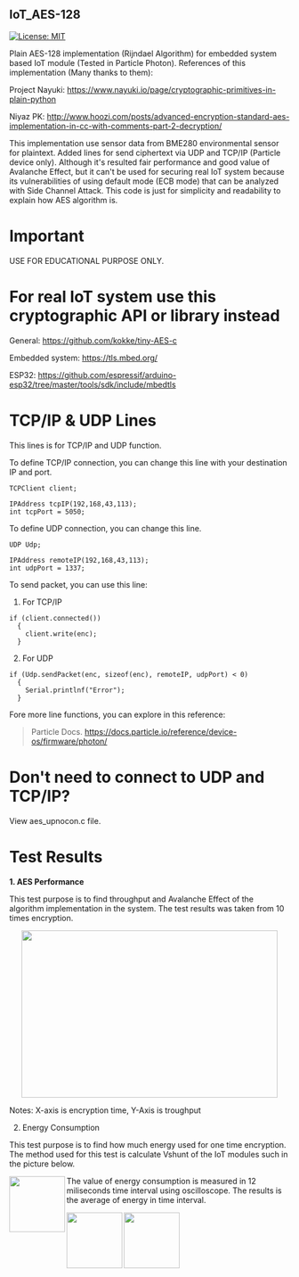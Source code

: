 ## IoT_AES-128
[![License: MIT](https://img.shields.io/badge/License-MIT-yellow.svg)](https://opensource.org/licenses/MIT)

Plain AES-128 implementation (Rijndael Algorithm) for embedded system based IoT module (Tested in Particle Photon).
References of this implementation (Many thanks to them):

Project Nayuki: https://www.nayuki.io/page/cryptographic-primitives-in-plain-python

Niyaz PK: http://www.hoozi.com/posts/advanced-encryption-standard-aes-implementation-in-cc-with-comments-part-2-decryption/

This implementation use sensor data from BME280 environmental sensor for plaintext. Added lines for send ciphertext via UDP and TCP/IP (Particle device only). Although it's resulted fair performance and good value of Avalanche Effect, but it can't be used for securing real IoT system because its vulnerabilities of using default mode (ECB mode) that can be analyzed with Side Channel Attack. This code is just for simplicity and readability to explain how AES algorithm is.

# Important
USE FOR EDUCATIONAL PURPOSE ONLY.

# For real IoT system use this cryptographic API or library instead

General: https://github.com/kokke/tiny-AES-c

Embedded system: https://tls.mbed.org/

ESP32: https://github.com/espressif/arduino-esp32/tree/master/tools/sdk/include/mbedtls


# TCP/IP & UDP Lines
This lines is for TCP/IP and UDP function.

To define TCP/IP connection, you can change this line with your destination IP and port.
```
TCPClient client;

IPAddress tcpIP(192,168,43,113);
int tcpPort = 5050;
```

To define UDP connection, you can change this line.
```
UDP Udp;

IPAddress remoteIP(192,168,43,113);
int udpPort = 1337;
```

To send packet, you can use this line:
1. For TCP/IP
```
if (client.connected())
  {
    client.write(enc);
  }
```

2. For UDP
```
if (Udp.sendPacket(enc, sizeof(enc), remoteIP, udpPort) < 0)
  {
    Serial.printlnf("Error");
  }
```

Fore more line functions, you can explore in this reference: 
>Particle Docs.
>https://docs.particle.io/reference/device-os/firmware/photon/

# Don't need to connect to UDP and TCP/IP?
View aes_upnocon.c file.

# Test Results
**1. AES Performance**
  
  This test purpose is to find throughput and Avalanche Effect of the algorithm implementation in the system. The test results was taken from 10 times encryption.
  <p align="center">
  <img width="460" height="300" src="https://i.postimg.cc/C15gMP9v/Screenshot-from-2021-02-22-09-48-02.png">
  </p>
  Notes: X-axis is encryption time, Y-Axis is troughput

2. Energy Consumption
  
  This test purpose is to find how much energy used for one time encryption. The method used for this test is calculate Vshunt of the IoT modules such in the picture below.
  <p align="center">
  <img align="left" width="100" height="100" src="https://i.postimg.cc/QCWZ1B81/Screenshot-from-2021-02-22-09-42-57.png">
  </p>

  The value of energy consumption is measured in 12 miliseconds time interval using oscilloscope. The results is the average of energy in time interval.
  <p align="center">
  <img align="left" width="100" height="100" src="https://i.postimg.cc/vZ9NLmqy/Screenshot-from-2021-02-22-10-02-43.png">
  </P>
  <p align="center">
  <img align="left" width="100" height="100" src="https://i.postimg.cc/tTcsrsL2/Screenshot-from-2021-02-22-09-55-00.png">
  </P>
